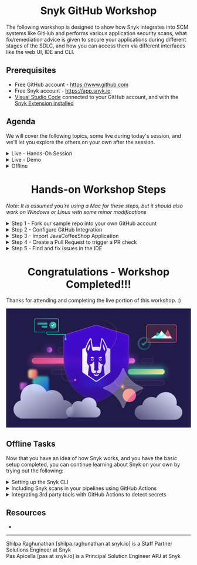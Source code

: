 <h1 align="center">Snyk GitHub Workshop</h1>

The following workshop is designed to show how Snyk integrates into SCM systems like GitHub and performs various application security scans, what fix/remediation advice is given to secure your applications during different stages of the SDLC, and how you can access them via different interfaces like the web UI, IDE and CLI.

## Prerequisites

* Free GitHub account - https://www.github.com
* Free Snyk account  - https://app.snyk.io 
* [Visual Studio Code](https://code.visualstudio.com/download) connected to your GitHub account, and with the [Snyk Extension installed](https://github.com/snyk/vscode-extension?tab=readme-ov-file#install-the-extension)

## Agenda

We will cover the following topics, some live during today's session, and we'll let you explore the others on your own after the session.

<details>
  <summary>Live - Hands-On Session</summary>
  
- [ ] Setting up the SCM integration between GitHub and Snyk
- [ ] Importing a repo into Snyk and scanning in via the SCM integration
- [ ] Opening a PR to fix a Snyk Open Source vulnerability
    
</details>

<details>
  <summary>Live - Demo</summary>
  
- [ ] Detecting and suggesting fixes for transitive dependencies via the IDE
- [ ] [_Enterprise-only_] Fix Code issues in the IDE using DeepCode AI Fix
- [ ] Prioritization using Risk scores
- [ ] [_Enterprise-only_] Using `Reachability` as an additional parameter to determine risk
- [ ] [_Enterprise-only_] Reporting to provide visibility and facilitate collaboration between Security and Dev teams
- [ ] [_Enterprise-only_] Creating an inventory of code-based assets and setting up policies for security coverage
- [ ] [_Enterprise-only_] Run-time based risk factors to provide better risk assessment for prioritization
    
</details>

<details>
  <summary>Offline</summary>

- [ ] Running Snyk in the IDE to detect and fix vulnerabilities  
- [ ] Set up the Snyk CLI
- [ ] Include Snyk scans in your CI/CD pipelines
- [ ] Integrate 3rd party tools like GitLeaks and TruffleHog using GitHub Actions to detect secrets
    
</details>

<h1 align="center">Hands-on Workshop Steps</h1>

_Note: It is assumed you're using a Mac for these steps, but it should also work on Windows or Linux with some minor modifications_

<details>
<summary>Step 1 - Fork our sample repo into your own GitHub account</summary>

#### Sign in to your GitHub account

* Navigate to the following GitHub repo - https://github.com/boosef-snyk/JavaCoffeeShop
* Click on the "**Fork**" button
* Check the "**Owner**" field on the next page to ensure you are forking this repo to your personal GitHub account
* Click done

![](images/GH-workshop-1.png)

</details> 

<details>
<summary>Step 2 - Configure GitHub Integration</summary>

_NOTE: You may have already setup the GitHub integration on Snyk; in that case, go ahead and skip this step_

#### Login to https://app.snyk.io

* Sign up if you haven't already using your existing Google / GitHub / Bitbucket / Azure AD / Docker account
* Use the guided flow to set up the GitHub integration and grant Snyk access to all your public repos
* In Step 3 of the guided flow, you can select and import only the forked repo into Snyk 
* If you skipped the guided flow, navigate to Integrations -> Source Control -> GitHub

![](images/GH-workshop-5.png)

* Fill in your account credentials to connect your GitHub Account (if prompted).
* Now let's enable Code Scanning - you do that as follows:
  * Select Settings -> Snyk Code -> set "Enable Snyk Code" -> Save Changes
* Similarly, let's enable IaC Scanning - you do that as follows:
  * Select Settings -> Snyk IaC -> Enable "Detect Configuration files" -> Save Changes

![](images/GH-workshop-3.png)

</details> 

<details>
<summary>Step 3 - Import JavaCoffeeShop Application</summary>

#### Optional

_You can skip this if you followed the guided flow in the previous step._

* Now that Snyk is connected to your GitHub Account, import the repo into Snyk as a Project.
* Navigate to Projects menu option
* Click "**Add Project**" then select "**GitHub**"
* Click on the repo you forked
* Once done (about 3 minutes), you should see something similar to this on the main projects page

![](images/GH-workshop-4-2.png)

![](images/GH-workshop-4.png)

* Let's go ahead and click on pom.xml
* Here you will see all vulnerabilities including a dependency tree of where the vulnerabilities exist

![](images/GH-workshop-6.png)

![](images/GH-workshop-7.png)

</details> 

<details>
<summary>Step 4 - Create a Pull Request to trigger a PR check</summary>

#### Switch to your forked GitHub repo

* Create a new branch called `username`-snyk-test
* From the new branch, hit the `.` button to open up the GitHub Web Editor
* Modify the `pom.xml` and change the version of dependency X to Y
* Click on the Source Control extension and commit your changes and open a pull request to merge your changes to `main`
* Close the web editor and return to your repository, and open the PR you just created
* Scroll to the bottom and you will see the `code/snyk`, `security/snyk`, and `license/snyk` checks running - congratulations, your SCM integration is working as expected! 
* Once the tests complete running, you can click on the "**Details**" button next to them to view the scan report in the Snyk UI  

</details>

<details>
<summary>Step 5 - Find and fix issues in the IDE</summary> 

#### Switch to Visual Studio Code now 

* Open the Command Palette in VS Code (Cmd + Shift + P on Mac) and type `Git: Clone`
* Click on "**Clone from GitHub**" and select the forked **JavaCoffeeShop** repo from the list of options (or search for it, if you don't see it)
* Click on the Snyk extension in the Extension Bar and click "**Connect VS Code with Snyk**"
* The scans should start running automatically, but if they don't, save your project or click the "**Rescan**" button in the Snyk extension panel
  * The first time you run the scans, they might take longer, because Snyk will need to download and set up the CLI in the background
* Under "**Open Source Security**," expand the results for your pom.xml and click on X
* You should see the following:
  * An editor window opens up the pom.xml with the yellow lightbulb icon next to the line where the vulnerability appears
  * A new tab with details of the vulnerability appears to the right of your editor
* Click on the yellow lightbulb icon, and a list of options appears
* Select the first option under "**Quick Fix**" - "xyz"
* Save your changes, and the scans should start running again automatically
* When the Open Source scan completes, you should see that there are now only X vulnerabilities, where there previously were Y - congratulations, you have found and fixed vulnerabilities right from your IDE!    
</details> 

<h1 align="center">Congratulations - Workshop Completed!!!</h1>

Thanks for attending and completing the live portion of this workshop. :) 

![](images/snyk-logo.png)

## Offline Tasks

Now that you have an idea of how Snyk works, and you have the basic setup completed, you can continue learning about Snyk on your own by trying out the following:

<details>
  <summary>Setting up the Snyk CLI</summary>
</details>

<details>
  <summary>Including Snyk scans in your pipelines using GitHub Actions</summary>
</details>

<details>
  <summary>Integrating 3rd party tools with GitHub Actions to detect secrets</summary>
  <details>
    <summary>GitLeaks</summary>
  </details>
  <details>
    <summary>TruffleHog</summary>
  </details>
</details>

## Resources

-

<hr />

Shilpa Raghunathan [shilpa.raghunathan at snyk.io] is a Staff Partner Solutions Engineer at Snyk <br />
Pas Apicella [pas at snyk.io] is a Principal Solution Engineer APJ at Snyk
